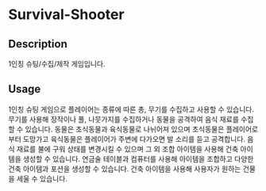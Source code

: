 # Survival-Shooter

Description
------------
1인칭 슈팅/수집/제작 게임입니다.

Usage
------------
1인칭 슈팅 게임으로 플레이어는 종류에 따른 총, 무기를 수집하고 사용할 수 있습니다. 
무기를 사용해 장작이나 풀, 나뭇가지를 수집하거나 동물을 공격하여 음식 재료를 수집할 수 있습니다.
동물은 초식동물과 육식동물로 나뉘어져 있으며 초식동물은 플레이어로부터 도망가고 육식동물은 플레이어가 주변에 다가오면 발 소리를 듣고 공격합니다.
음식 재료를 불에 구워 상태를 변경시킬 수 있으며 그 외 조합 아이템을 사용해 건축 아이템을 생성할 수 있습니다.
연금술 테이블과 컴퓨터를 사용해 아이템을 조합하고 다양한 건축 아이템과 포션을 생성할 수 있습니다.
건축 아이템을 사용해 사용자가 원하는 건물을 세울 수 있습니다.
